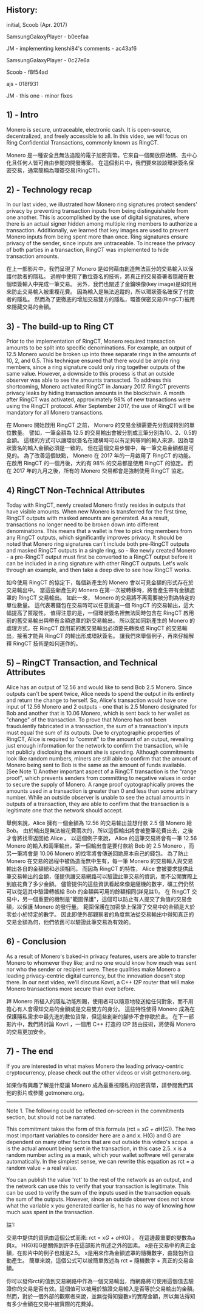 ## History:
initial, Scoob (Apr. 2017)

SamsungGalaxyPlayer - b0eefaa

JM - implementing kenshi84's comments - ac43af6

SamsungGalaxyPlayer - 0c27e6a

Scoob - f8f54ad

ajs - 018f931

JM - this one - minor fixes

## 1) - Intro

Monero is secure, untraceable, electronic cash. It is open-source, decentralized, and freely accessible to all.
In this video, we will focus on Ring Confidential Transactions, commonly known as RingCT.

Monero 是一種安全且無法追蹤的電子加密貨幣。它來自一個開放原始碼、去中心化且任何人皆可自由參閱的開發專案。
在這個影片中，我們要來談談環狀簽名保密交易，通常簡稱為環簽交易(RingCT)。
 
## 2) - Technology recap
 
In our last video, we illustrated how Monero ring signatures protect senders' privacy by preventing transaction inputs from being distinguishable from one another.
This is accomplished by the use of digital signatures, where there is an actual signer hidden among multiple ring members to authorize a transaction.
Additionally, we learned that key images are used to prevent Monero inputs from being spent more than once.
Ring signatures ensure privacy of the sender, since inputs are untraceable.
To increase the privacy of both parties in a transaction, RingCT was implemented to hide transaction amounts.

在上一部影片中，我們呈現了 Monero 是如何藉由創造無法區分的交易輸入以保護付款者的隱私。
過程中使用了數位簽名的技術，將真正的交易簽署者隱藏在數個環簽輸入中完成一筆交易。
另外，我們也闡述了金鑰映像(key image)是如何用來防止交易輸入被重複花費。
因為輸入是無法追蹤的，所以環狀簽名確保了付款者的隱私。
然而為了更徹底的增加交易雙方的隱私，環簽保密交易(RingCT)被用來隱藏交易的金額。


## 3) - The build-up to Ring CT

Prior to the implementation of RingCT, Monero required transaction amounts to be split into specific denominations.
For example, an output of 12.5 Monero would be broken up into three separate rings in the amounts of 10, 2, and 0.5.
This technique ensured that there would be ample ring members, since a ring signature could only ring together outputs of the same value.
However, a downside to this process is that an outside observer was able to see the amounts transacted.
To address this shortcoming, Monero activated RingCT in January 2017.
RingCT prevents privacy leaks by hiding transaction amounts in the blockchain.
A month after RingCT was activated, approximately 98% of new transactions were using the RingCT protocol.
After September 2017, the use of RingCT will be mandatory for all Monero transactions.

在 Monero 開始啟用 RingCT 之前， Monero 的交易金額需要先分割成特別的單位數量。
譬如，一筆金額為 12.5 的交易輸出會被分割成三筆分別為10、2、0.5的金額。
這樣的方式可以讓環狀簽名在建構時可以有足夠等同的輸入來源，因為環狀簽名的輸入金額必須是一致的。
但在這個交易步驟中，每一筆交易金額都是可見的。
為了改善這個缺點， Monero 在 2017 年的一月啟用了 RingCT 的功能。
在啟用 RingCT 的一個月後，大約有 98% 的交易都是使用 RingCT 的協定。
而在 2017 年的九月之後，所有的 Monero 交易都會是強制使用 RingCT 協定。


## 4)  RingCT Non-Technical Attributes

Today with RingCT, newly created Monero firstly resides in outputs that have visible amounts.
When new Monero is transferred for the first time, RingCT outputs with masked amounts are generated.
As a result, transactions no longer need to be broken down into different denominations.
This means that a wallet is free to pick ring members from any RingCT outputs, which significantly improves privacy.
It should be noted that Monero ring signatures can't include both pre-RingCT outputs and masked RingCT outputs in a single ring, so - like newly created Monero - a pre-RingCT output must first be converted to a RingCT output before it can be included in a ring signature with other RingCT outputs.
Let's walk through an example, and then take a deep dive to see how RingCT works.

如今使用 RingCT 的協定下，每個新產生的 Monero 會以可見金額的形式存在於交易輸出中。
當這些新產生的 Monero 在第一次被轉移時，將會產生帶有金額遮罩的 RingCT 交易輸出。
如此一來， Monero 的交易將不再需要被分割為特定的單位數量。
這代表著錢包在交易時可以任意挑選一個 RingCT 的交易輸出，這大幅提高了匿蹤性。
值得注意的是，一個環狀簽名裡無法同時包含在 RingCT 啟用前的舊交易輸出與帶有金額遮罩的新交易輸出。
所以就如同新產生的 Monero 的處理方式，在 RingCT 啟用前的舊交易輸出必須要先轉換成 RingCT 的交易輸出，接著才能與 RingCT 的輸出形成環狀簽名。
讓我們來舉個例子，再來仔細解釋 RingCT 技術是如何運作的。

## 5) – RingCT Transaction, and Technical Attributes

Alice has an output of 12.56 and would like to send Bob 2.5 Monero.
Since outputs can't be spent twice, Alice needs to spend the output in its entirety and return the change to herself.
So, Alice's transaction would have one input of 12.56 Monero and 2 outputs - one that is 2.5 Monero designated for Bob and another that is 10.06 Monero, which is sent back to her wallet as "change" of the transaction.
To prove that Monero has not been fraudulently fabricated in a transaction, the sum of a transaction's inputs must equal the sum of its outputs.
Due to cryptographic properties of RingCT, Alice is required to "commit" to the amount of an output, revealing just enough information for the network to confirm the transaction, while not publicly disclosing the amount she is spending.
Although commitments look like random numbers, miners are still able to confirm that the amount of Monero being sent to Bob is the same as the amount of funds available. [See Note 1]
Another important aspect of a RingCT transaction is the "range proof", which prevents senders from committing to negative values in order to secure the supply of Monero.
A range proof cyptographically proves the amounts used in a transaction is greater than 0 and less than some arbitrary number.
While an outside observer is unable to see the actual amounts in outputs of a transaction, they are able to confirm that the transaction is a legitimate one that the network should accept.

舉例來說，Alice 擁有一個金額為 12.56 的交易輸出並想付款 2.5 個 Monero 給 Bob。
由於輸出是無法被花費兩次的，所以這個輸出將會被整筆花費出去，之後才會將找零返回給 Alice 。
以這個例子來說， Alice 的這筆交易將會有一筆 12.56 Monero 的輸入和兩筆輸出，第一個輸出會是要付款給 Bob 的 2.5 Monero ，而另一筆將會是 10.06 Monero 的找零將會傳送回她原本自己的錢包。
為了防止 Monero 在交易的過程中被偽造而無中生有，每一筆 Monero 的交易輸入與交易輸出各自的金額總和必須相同。
而因為 RingCT 的特性， Alice 會被要求提供此筆交易輸出的金額，僅提供讓交易網路可以驗證此筆交易的資訊，而不公開實際上到底花費了多少金額。
儘管提供的這些資訊看起來像是隨機的數字，礦工們仍然可以從這其中驗證轉帳給 Bob 的金額與可用的餘額相同(詳見註1)。
在 RingCT 交易中，另一個重要的機制是"範圍保護"，這個可以防止有人提交了負值的交易金額，以保護 Monero 的發行量。
範圍保護在加密學上保證了交易中的金額是大於零並小於特定的數字。
因此即使外部觀察者的角度無法從交易輸出中得知真正的交易金額為何，他們依舊可以驗證此筆交易為有效的。

## 6) - Conclusion

As a result of Monero's baked-in privacy features, users are able to transfer Monero to whomever they like; and no one would know how much was sent nor who the sender or recipient were.
These qualities make Monero a leading privacy-centric digital currency, but the innovation doesn't stop there.
In our next video, we'll discuss Kovri, a C++ I2P router that will make Monero transactions more secure than ever before.

拜 Monero 所植入的隱私功能所賜，使用者可以隨意地發送給任何對象，而不用擔心有人會得知交易的金額或是交易雙方的身分。
這些特性使得 Monero 成為在保護隱私需求中最先進的數位貨幣，但這些創新的腳步不會停歇於此。
在下一部影片中，我們將討論 Kovri ，一個用 C++ 打造的 I2P 路由技術，將使得 Monero 的交易更加安全。

## 7) - The end

If you are interested in what makes Monero the leading privacy-centric cryptocurrency, please check out the other videos or visit getmonero.org.

如果你有興趣了解是什麼讓 Monero 成為最重視隱私的加密貨幣，請參閱我們其他的影片或參閱 getmonero.org。

--------------------------------------------------

Note 1. The following could be reflected on-screen in the commitments section, but should not be narrated.

This commitment takes the form of this formula (rct = x*G + a*H(G)).
The two most important variables to consider here are a and x.
H(G) and G are dependent on many other factors that are out outside this video's scope.
a is the actual amount being sent in the transaction, in this case 2.5.
x is a random number acting as a mask, which your wallet software will generate automatically.
In the simplest sense, we can rewrite this equation as rct = a random value + a real value.

You can publish the value 'rct' to the rest of the network as an output, and the network can use this to verify that your transaction is legitimate. This can be used to verify the sum of the inputs used in the transaction equals the sum of the outputs.
However, since an outside observer does not know what the variable x you generated earlier is, he has no way of knowing how much was spent in the transaction.

註1: 

交易中提供的資訊由這個公式而來: rct = x*G + a*H(G) 。
在這邊最重要的變數為a與x。
H(G)和G是關係到許多在這部影片所述之外的因素。
a是在交易中的真正金額，在影片中的例子也就是2.5。
x是用來作為金額遮罩的隨機數字，由錢包所自動產生。
簡單來說，這個公式可以被簡單敘述為 rct = 隨機數字 + 真正的交易金額。

你可以發佈rct的值到交易網路中作為一個交易輸出，而網路將可使用這個值去驗證你的交易是否有效。這個值可以被用於驗證交易輸入是否等於交易輸出的金額。
然而，對於一個外部的觀察者來說，並無從得知變數x的實際金額，所以無法得知有多少金額在交易中被實際的花費掉。
